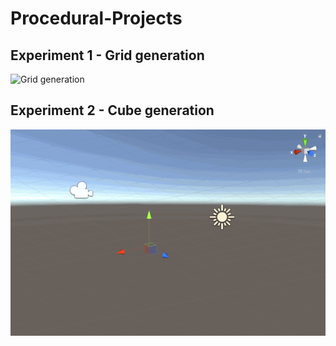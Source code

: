 # Procedural-Projects

## Experiment 1 - Grid generation

![Grid generation](https://github.com/vigneshiamvk/Procedural-Projects/blob/master/Assets/GIFS/TestGIF.gif)

## Experiment 2 - Cube generation

![Cube Generation](https://github.com/vigneshiamvk/Procedural-Projects/blob/master/Assets/GIFS/cubegeneration.gif)

